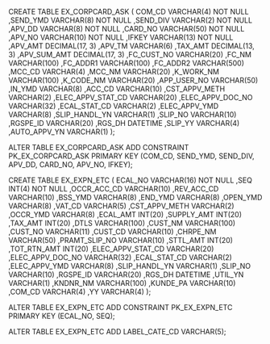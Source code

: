CREATE TABLE EX_CORPCARD_ASK (
	 COM_CD            VARCHAR(4) NOT NULL
	,SEND_YMD          VARCHAR(8) NOT NULL
	,SEND_DIV          VARCHAR(2) NOT NULL
	,APV_DD            VARCHAR(8) NOT NULL
	,CARD_NO           VARCHAR(50) NOT NULL
	,APV_NO            VARCHAR(10) NOT NULL
	,IFKEY             VARCHAR(13) NOT NULL
	,APV_AMT           DECIMAL(17, 3)
	,APV_TM            VARCHAR(6)
	,TAX_AMT           DECIMAL(13, 3)
	,APV_SUM_AMT       DECIMAL(17, 3)
	,FC_CUST_NO        VARCHAR(20)
	,FC_NM             VARCHAR(100)
	,FC_ADDR1          VARCHAR(100)
	,FC_ADDR2          VARCHAR(500)
	,MCC_CD            VARCHAR(4)
	,MCC_NM            VARCHAR(20)
	,K_WORK_NM         VARCHAR(100)
	,K_CODE_NM         VARCHAR(20)
	,APP_USER_NO       VARCHAR(50)
	,IN_YMD            VARCHAR(8)
	,ACC_CD            VARCHAR(10)
	,CST_APPV_METH     VARCHAR(2)
	,ELEC_APPV_STAT_CD VARCHAR(20)
	,ELEC_APPV_DOC_NO  VARCHAR(32)
	,ECAL_STAT_CD      VARCHAR(2)
	,ELEC_APPV_YMD     VARCHAR(8)
	,SLIP_HANDL_YN     VARCHAR(1)
	,SLIP_NO           VARCHAR(10)
	,RGSPE_ID          VARCHAR(20)
	,RGS_DH            DATETIME
	,SLIP_YY           VARCHAR(4)
	,AUTO_APPV_YN      VARCHAR(1)
);

ALTER TABLE EX_CORPCARD_ASK ADD CONSTRAINT PK_EX_CORPCARD_ASK PRIMARY KEY (COM_CD, SEND_YMD, SEND_DIV, APV_DD, CARD_NO, APV_NO, IFKEY);

CREATE TABLE EX_EXPN_ETC (
	 ECAL_NO            VARCHAR(16) NOT NULL
	,SEQ                INT(4) NOT NULL
	,OCCR_ACC_CD        VARCHAR(10)
	,REV_ACC_CD         VARCHAR(10)
	,BSS_YMD            VARCHAR(8)
	,END_YMD            VARCHAR(8)
	,OPEN_YMD           VARCHAR(8)
	,VAT_CD             VARCHAR(5)
	,CST_APPV_METH      VARCHAR(2)
	,OCCR_YMD           VARCHAR(8)
	,ECAL_AMT           INT(20)
	,SUPPLY_AMT         INT(20)
	,TAX_AMT            INT(20)
	,DTLS               VARCHAR(100)
	,CUST_NM            VARCHAR(100)
	,CUST_NO            VARCHAR(11)
	,CUST_CD            VARCHAR(10)
	,CHRPE_NM           VARCHAR(50)
	,PRAMT_SLIP_NO      VARCHAR(10)
	,STTL_AMT           INT(20)
	,TOT_RTN_AMT        INT(20)
	,ELEC_APPV_STAT_CD  VARCHAR(20)
	,ELEC_APPV_DOC_NO   VARCHAR(32)
	,ECAL_STAT_CD       VARCHAR(2)
	,ELEC_APPV_YMD      VARCHAR(8)
	,SLIP_HANDL_YN      VARCHAR(1)
	,SLIP_NO            VARCHAR(10)
	,RGSPE_ID           VARCHAR(20)
	,RGS_DH             DATETIME
	,UTIL_YN            VARCHAR(1)
	,KNDNR_NM           VARCHAR(100)
	,KUNDE_PA           VARCHAR(10)
	,COM_CD             VARCHAR(4)
	,YY                 VARCHAR(4)
);

ALTER TABLE EX_EXPN_ETC ADD CONSTRAINT PK_EX_EXPN_ETC PRIMARY KEY (ECAL_NO, SEQ);

ALTER TABLE EX_EXPN_ETC ADD LABEL_CATE_CD VARCHAR(5);